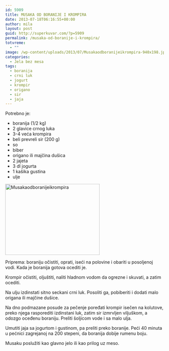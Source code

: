 ```yaml
---
id: 5909
title: MUSAKA OD BORANIJE I KROMPIRA
date: 2013-07-18T06:16:55+00:00
author: mila
layout: post
guid: http://superkuvar.com/?p=5909
permalink: /musaka-od-boranije-i-krompira/
totvreme:
  - ""
image: /wp-content/uploads/2013/07/Musakaodboranijeikrompira-940x198.jpg
categories:
  - Jela bez mesa
tags:
  - boranija
  - crni luk
  - jogurt
  - krompir
  - origano
  - sir
  - jaja
---
```

Potrebno je:

  * boranija (1/2 kg)
  * 2 glavice crnog luka
  * 3-4 veća krompira
  * beli prevreli sir (200 g)
  * so
  * biber
  * origano ili majčina dušica
  * 2 jajeta
  * 3 dl jogurta
  * 1 kašika gustina
  * ulje

<img class="alignnone size-medium wp-image-5910" src="//superkuvar.com/wp-content/uploads/2013/07/Musakaodboranijeikrompira-300x225.jpg" alt="Musakaodboranijeikrompira" width="300" height="225" /> 

Priprema: boraniju očistiti, oprati, iseći na polovine i obariti u posoljenoj vodi. Kada je boranija gotova ocediti je.

Krompir očistiti, oljuštiti, naliti hladnom vodom da ogrezne i skuvati, a zatim ocediti.

Na ulju izdinstati sitno seckani crni luk. Posoliti ga, pobiberiti i dodati malo origana ili majčine dušice.

Na dno podmazane posude za pečenje poređati krompir isečen na kolutove, preko njega rasporediti izdinstani luk, zatim sir izmrvljen viljuškom, a odozgo oceđenu boraniju. Preliti šoljicom vode i sa malo ulja.

Umutiti jaja sa jogurtom i gustinom, pa preliti preko boranije. Peći 40 minuta u pećnici zagrejanoj na 200 stepeni, da boranija dobije rumenu boju.

Musaku poslužiti kao glavno jelo ili kao prilog uz meso.